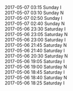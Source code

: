 2017-05-07 03:15 Sunday  I  
2017-05-07 03:10 Sunday  N  
2017-05-07 02:50 Sunday  I  
2017-05-07 02:40 Sunday  N  
2017-05-06 23:30 Saturday  I  
2017-05-06 23:05 Saturday  N  
2017-05-06 23:00 Saturday  I  
2017-05-06 21:45 Saturday  N  
2017-05-06 21:40 Saturday  I  
2017-05-06 20:30 Saturday  N  
2017-05-06 19:05 Saturday  I  
2017-05-06 19:00 Saturday  N  
2017-05-06 18:45 Saturday  I  
2017-05-06 18:40 Saturday  N  
2017-05-06 18:25 Saturday  I  
